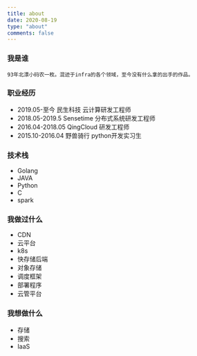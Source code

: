 ```yaml
---
title: about
date: 2020-08-19
type: "about"
comments: false
---
```


### 我是谁

```
93年北漂小码农一枚。混迹于infra的各个领域，至今没有什么拿的出手的作品。
```


### 职业经历

* 2019.05-至今 民生科技 云计算研发工程师
* 2018.05-2019.5 Sensetime 分布式系统研发工程师
* 2016.04-2018.05 QingCloud 研发工程师
* 2015.10-2016.04 野兽骑行 python开发实习生

### 技术栈

* Golang
* JAVA
* Python
* C
* spark

### 我做过什么

* CDN
* 云平台
* k8s
* 快存储后端
* 对象存储
* 调度框架
* 部署程序
* 云管平台

### 我想做什么

* 存储
* 搜索
* IaaS


